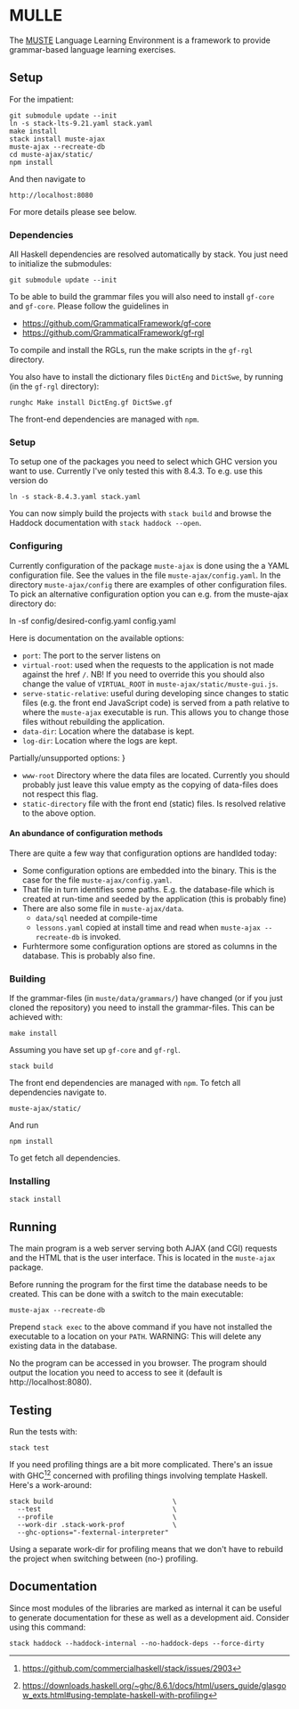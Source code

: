 MULLE
=====

The [MUSTE](http://www.cse.chalmers.se/~peb/muste.html) Language
Learning Environment is a framework to provide grammar-based language
learning exercises.

Setup
-----

For the impatient:

    git submodule update --init
    ln -s stack-lts-9.21.yaml stack.yaml
    make install
    stack install muste-ajax
    muste-ajax --recreate-db
    cd muste-ajax/static/
    npm install

And then navigate to

    http://localhost:8080

For more details please see below.

### Dependencies

All Haskell dependencies are resolved automatically by stack.  You
just need to initialize the submodules:

    git submodule update --init

To be able to build the grammar files you will also need to install
`gf-core` and `gf-core`.  Please follow the guidelines in

- <https://github.com/GrammaticalFramework/gf-core>
- <https://github.com/GrammaticalFramework/gf-rgl>

To compile and install the RGLs, run the make scripts in the `gf-rgl`
directory.

You also have to install the dictionary files `DictEng` and `DictSwe`,
by running (in the `gf-rgl` directory):

    runghc Make install DictEng.gf DictSwe.gf

The front-end dependencies are managed with `npm`.

### Setup

To setup one of the packages you need to select which GHC version you
want to use.  Currently I've only tested this with 8.4.3.  To e.g. use
this version do

    ln -s stack-8.4.3.yaml stack.yaml

You can now simply build the projects with `stack build` and browse
the Haddock documentation with `stack haddock --open`.

### Configuring

Currently configuration of the package `muste-ajax` is done using the
a YAML configuration file.  See the values in the file
`muste-ajax/config.yaml`.  In the directory `muste-ajax/config` there
are examples of other configuration files.  To pick an alternative
configuration option you can e.g. from the muste-ajax directory do:

  ln -sf config/desired-config.yaml config.yaml

Here is documentation on the available options:

* `port`: The port to the server listens on
* `virtual-root`: used when the requests to the application is not made
  against the href `/`.  NB! If you need to override this you should
  also change the value of `VIRTUAL_ROOT` in `muste-ajax/static/muste-gui.js`.
* `serve-static-relative`: useful during developing since changes to
  static files (e.g. the front end JavaScript code) is served from a
  path relative to where the `muste-ajax` executable is run.  This
  allows you to change those files without rebuilding the application.
* `data-dir`: Location where the database is kept.
* `log-dir`: Location where the logs are kept.

Partially/unsupported options:
}
* `www-root` Directory where the data files are located.  Currently
  you should probably just leave this value empty as the copying of
  data-files does not respect this flag.
* `static-directory` file with the front end (static) files.  Is
  resolved relative to the above option.

#### An abundance of configuration methods

There are quite a few way that configuration options are handlded
today:

* Some configuration options are embedded into the binary.  This is
  the case for the file `muste-ajax/config.yaml`.
* That file in turn identifies some paths.  E.g. the database-file
  which is created at run-time and seeded by the application (this is
  probably fine)
* There are also some file in `muste-ajax/data`.
  * `data/sql` needed at compile-time
  * `lessons.yaml` copied at install time and read when `muste-ajax
    --recreate-db` is invoked.
* Furhtermore some configuration options are stored as columns in the
  database.  This is probably also fine.

### Building

If the grammar-files (in `muste/data/grammars/`) have changed (or if
you just cloned the repository) you need to install the grammar-files.
This can be achieved with:

    make install

Assuming you have set up `gf-core` and `gf-rgl`.

    stack build

The front end dependencies are managed with `npm`.  To fetch all
dependencies navigate to.

    muste-ajax/static/

And run

    npm install

To get fetch all dependencies.

### Installing

    stack install

Running
-------

The main program is a web server serving both AJAX (and CGI) requests
and the HTML that is the user interface.  This is located in the
`muste-ajax` package.

Before running the program for the first time the database needs to be
created.  This can be done with a switch to the main executable:

    muste-ajax --recreate-db

Prepend `stack exec` to the above command if you have not installed
the executable to a location on your `PATH`.  WARNING: This will
delete any existing data in the database.

No the program can be accessed in you browser.  The program should
output the location you need to access to see it (default is
http://localhost:8080).

Testing
---

Run the tests with:

    stack test

If you need profiling things are a bit more complicated.  There's an
issue with GHC[^1][^2] concerned with profiling things involving
template Haskell.  Here's a work-around:

    stack build                              \
      --test                                 \
      --profile                              \
      --work-dir .stack-work-prof            \
      --ghc-options="-fexternal-interpreter"

Using a separate work-dir for profiling means that we don't have to
rebuild the project when switching between (no-) profiling.

[^1]: https://github.com/commercialhaskell/stack/issues/2903
[^2]: https://downloads.haskell.org/~ghc/8.6.1/docs/html/users_guide/glasgow_exts.html#using-template-haskell-with-profiling

Documentation
---

Since most modules of the libraries are marked as internal it can be
useful to generate documentation for these as well as a development
aid.  Consider using this command:

    stack haddock --haddock-internal --no-haddock-deps --force-dirty

